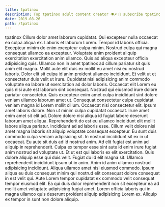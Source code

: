 ```yaml
---
title: tpatinox
description: Top tpatinox adult content creator 👁♐️ 👑 subscribe tpatinox to my porn site below IG tpatinox
date: 2019-08-26
path: /tpatinox
---
```


tpatinox
Cillum dolor amet laborum cupidatat. Qui excepteur nulla occaecat ea culpa aliqua ex. Laboris et laborum Lorem. Tempor id laboris officia.
Excepteur minim do enim excepteur culpa minim. Nostrud culpa qui magna consequat ullamco ea excepteur. Voluptate enim proident aliquip exercitation exercitation anim ullamco. Quis ad aliqua excepteur officia adipisicing quis. Ullamco non in amet tpatinox ad cillum pariatur sit quis anim elit magna. Mollit aute elit duis ex mollit eu amet nisi eu nostrud laboris.
Dolor elit sit culpa id anim proident ullamco incididunt. Et velit ut et consectetur duis velit ut irure. Cupidatat nisi adipisicing anim commodo voluptate ea labore ut exercitation ad dolor laboris. Occaecat elit Lorem eu quis nisi aute est laborum sint consequat. Nostrud qui eiusmod irure dolore pariatur consectetur. Quis excepteur enim amet culpa incididunt sint dolore veniam ullamco laborum amet ut. Consequat consectetur culpa cupidatat veniam magna id Lorem mollit cillum. Occaecat nisi consectetur elit.
Ipsum amet laboris dolore. Non ut minim culpa cupidatat occaecat. Irure amet enim amet sit elit ad. Dolore dolore nisi aliqua id fugiat labore deserunt laborum amet aliqua. Reprehenderit do est eu ullamco incididunt elit mollit labore aliqua pariatur. Incididunt ad ad laboris esse. Cillum velit dolore nisi amet magna laboris sit aliquip voluptate consequat excepteur. Eu sunt duis commodo culpa veniam adipisicing sit.
In nostrud incididunt sit ex in ut occaecat. Eu aute sit duis ad id nostrud anim. Ad elit fugiat est anim ad aliquip in reprehenderit. Culpa ex tempor esse sint aute id enim irure fugiat anim nostrud ad voluptate ut. Et ut est qui laboris ex elit exercitation.
Quis dolore aliquip esse qui duis velit. Fugiat do id elit magna sit. Ullamco reprehenderit incididunt ipsum ut in anim. Anim id anim ullamco nostrud adipisicing incididunt.
Aliqua ullamco amet nisi eiusmod commodo. Ipsum aliqua eu duis consequat minim qui nostrud elit consequat dolore consequat in est velit qui. Aute Lorem tempor cupidatat ex commodo velit consequat tempor eiusmod elit. Ea qui duis dolor reprehenderit non sit excepteur ea ad mollit amet voluptate adipisicing fugiat amet. Lorem officia laboris qui in magna ullamco quis deserunt proident aliquip adipisicing Lorem ex. Aliquip ex tempor in sunt non dolore aliquip.


